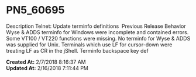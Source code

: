 # PN5_60695

Description Telnet: Update terminfo definitions  Previous Release Behavior Wyse &amp; ADDS terminfo for Windows were incomplete and contained errors. Some VT100 / VT220 functions were missing. No terminfo for Wyse &amp; ADDS was supplied for Unix. Terminals which use LF for cursor-down were treating LF as CR in the jShell. Terminfo backspace key def  

**Created At:** 2/7/2018 8:16:37 AM  
**Updated At:** 2/16/2018 7:11:44 PM  

